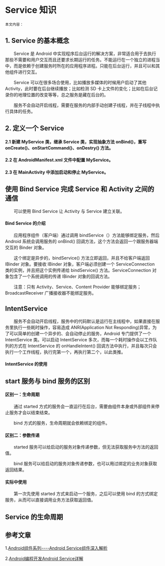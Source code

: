 # Service 知识

	本文内容：
	

## 1. Service 的基本概念
　　Service 是 Android 中实现程序后台运行的解决方案，非常适合用于去执行那些不需要和用户交互而且还要求长期运行的任务。不能运行在一个独立的进程当中，而是依赖于创建服务时所在的应用程序进程。只能在后台运行，并且可以和其他组件进行交互。

　　Service 可以在很多场合使用，比如播放多媒体的时候用户启动了其他 Activity，此时要在后台继续播放；比如检测 SD 卡上文件的变化；比如在后台记录你的地理位置的改变等等，总之服务是藏在后台的。

　　服务不会自动开启线程，需要在服务的内部手动创建子线程，并在子线程中执行具体的任务。

## 2. 定义一个 Service

#### 2.1 新建 MyService 类，继承 Service 类，实现抽象方法 onBind()，重写 onCreate()、onStartCommand()、onDestry() 方法。


#### 2.2 在 AndroidManifest.xml 文件中配置 MyService。


#### 2.3 在 MainActivity 中添加启动和停止 MyService。


## 使用 Bind Service 完成 Service 和 Activity 之间的通信
　　可以使用 Bind Service 让 Activity 与 Service 建立关联。

#### Bind Service 的介绍
　　应用程序组件（客户端）通过调用 bindService（）方法能够绑定服务，然后 Android 系统会调用服务的 onBind() 回调方法，这个方法会返回一个跟服务器端交互的 Binder 对象。

　　这个绑定是异步的，bindService() 方法立即返回，并且不给客户端返回 IBinder 对象。要接收 IBinder 对象，客户端必须创建一个 ServiceConnection 类的实例，并且把这个实例传递给 bindService() 方法。ServiceConnection 对象包含了一个系统调用的传递 IBinder 对象的回调方法。

　　注意：只有 Activity、Service、Content Provider 能够绑定服务；BroadcastReceiver 广播接收器不能绑定服务。




## IntentService
　　服务不会自动开启线程，服务中的代码默认是运行在主线程中，如果直接在服务里执行一些耗时操作，容易造成 ANR(Application Not Responding)异常，为了可以简单的创建一个异步的、会自动停止的服务，Android 专门提供了一个 IntentService 类。可以启动 IntentService 多次，而每一个耗时操作会以工作队列的方式在 IntentService 的 onHandleIntent() 回调方法中执行，并且每次只会执行一个工作线程，执行完第一个，再执行第二个，以此类推。

#### IntentService 的使用


## start 服务与 bind 服务的区别

#### 区别一：生命周期
　　通过 started 方式的服务会一直运行在后台，需要由组件本身或外部组件来停止服务才会以结束结束。

　　bind 方式的服务，生命周期就会依赖绑定的组件。

#### 区别二：参数传递
　　started 服务可以给启动的服务对象传递参数，但无法获取服务中方法的返回值。

　　bind 服务可以给启动的服务对象传递参数，也可以用过绑定的业务对象获取返回结果。

#### 实际中使用
　　第一次先使用 started 方式来启动一个服务，之后可以使用 bind 的方式绑定服务，从而可以直接调用业务方法获取返回值。

## Service 的生命周期




## 参考文章
1.[Android组件系列----Android Service组件深入解析](https://www.cnblogs.com/smyhvae/p/4070518.html)


2.[Android编程开发Android Service详解](https://www.2cto.com/kf/201802/721726.html)